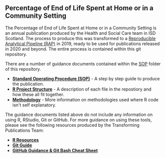 ## Percentage of End of Life Spent at Home or in a Community Setting

The Percentage of End of Life Spent at Home or in a Community Setting is an annual publication produced by the Health and Social Care team in ISD Scotland. The process to produce this was transformed to a [Reproducible Analytical Pipeline (RAP)](https://www.isdscotland.org/About-ISD/Methodologies/_docs/Reproducible_Analytical_Pipelines_paper_v1.4.pdf) in 2019, ready to be used for publications released in 2020 and beyond. The entire process is contained within this git repository. 

There are a number of guidance documents contained within the [SOP](sop/) folder of this repository. 
* **[Standard Operating Procedure (SOP)](sop/sop.md)** - A step by step guide to produce the publication.
* **[R Project Structure](sop/r-project-structure.md)** - A description of each file in the repostiory and how these all fit together.
* **[Methodology](sop/methodology.md)** - More information on methodologies used where R code isn't self explanatory.

The guidance documents listed above do not include any information on using R, RStudio, Git or GitHub. For more guidance on using these tools, please see the following resources produced by the Transforming Publications Team:
* **[R Resources](https://github.com/Public-Health-Scotland/resources/blob/master/R.md)**
* **[Git Guide](https://public-health-scotland.github.io/git-guide/)**
* **[GitHub Guidance & Git Bash Cheat Sheet](https://github.com/Public-Health-Scotland/GitHub-guidance)**
